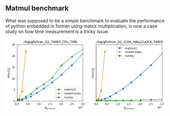 ## Matmul benchmark

What was supposed to be a simple benchmark to evaluate the performance of python embedded in fortran using matrix multiplication, is now a case study on how time measurement is a tricky issue. 

![](img/cpu_time_vs_wallclock.png)

